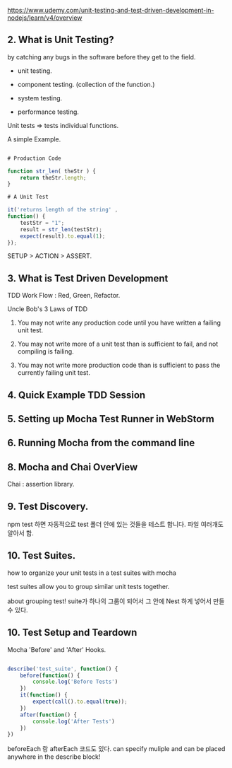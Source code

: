 https://www.udemy.com/unit-testing-and-test-driven-development-in-nodejs/learn/v4/overview

## 2. What is Unit Testing?

by catching any bugs in the software before they get to the field.

* unit testing.

* component testing. (collection of the function.)

* system testing.

* performance testing.

Unit tests => tests individual functions.

A simple Example.

```javascript

# Production Code

function str_len( theStr ) {
    return theStr.length;
}

# A Unit Test

it('returns length of the string' ,
function() {
    testStr = "1";
    result = str_len(testStr);
    expect(result).to.equal(1);
});

```

SETUP > ACTION > ASSERT.



## 3. What is Test Driven Development

TDD Work Flow : Red, Green, Refactor.

Uncle Bob's 3 Laws of TDD

1. You may not write any production code until you have written a failing unit test.

2. You may not write more of a unit test than is sufficient to fail, and not compiling is failing.

3. You may not write more production code than is sufficient to pass the currently failing unit test.

## 4. Quick Example TDD Session

## 5. Setting up Mocha Test Runner in WebStorm

## 6. Running Mocha from the command line

## 8. Mocha and Chai OverView

Chai : assertion library.

## 9. Test Discovery.

npm test 하면 자동적으로 test 폴더 안에 있는 것들을 테스트 합니다. 파일 여러개도 알아서 함.


## 10. Test Suites.

how to organize your unit tests in a test suites with mocha

test suites allow you to group similar unit tests together.

about grouping test!
suite가 하나의 그룹이 되어서 그 안에 Nest 하게 넣어서 만들 수 있다.

## 10. Test Setup and Teardown

Mocha 'Before' and 'After' Hooks.

```js

describe('test_suite', function() {
    before(function() {
        console.log('Before Tests')
    })
    it(function() {
        expect(call().to.equal(true));
    })
    after(function() {
        console.log('After Tests')
    })
})

```

beforeEach 랑 afterEach 코드도 있다.
can specify muliple and can be placed anywhere in the describe block!

